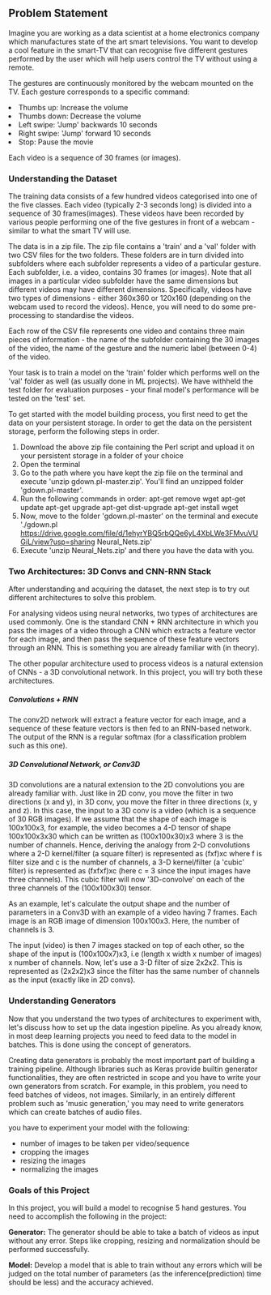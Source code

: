 ## Problem Statement
Imagine you are working as a data scientist at a home electronics company which manufactures state of the art smart televisions. You want to develop a cool feature in the smart-TV that can recognise five different gestures performed by the user which will help users control the TV without using a remote. 

The gestures are continuously monitored by the webcam mounted on the TV. Each gesture corresponds to a specific command:

<li>Thumbs up:  Increase the volume</li>
<li>Thumbs down: Decrease the volume</li>
<li>Left swipe: 'Jump' backwards 10 seconds</li>
<li>Right swipe: 'Jump' forward 10 seconds</li> 
<li>Stop: Pause the movie</li>
 
Each video is a sequence of 30 frames (or images). 
### Understanding the Dataset
The training data consists of a few hundred videos categorised into one of the five classes. Each video (typically 2-3 seconds long) is divided into a sequence of 30 frames(images). These videos have been recorded by various people performing one of the five gestures in front of a webcam - similar to what the smart TV will use. 

The data is in a zip file. The zip file contains a 'train' and a 'val' folder with two CSV files for the two folders. These folders are in turn divided into subfolders where each subfolder represents a video of a particular gesture. Each subfolder, i.e. a video, contains 30 frames (or images). Note that all images in a particular video subfolder have the same dimensions but different videos may have different dimensions. Specifically, videos have two types of dimensions - either 360x360 or 120x160 (depending on the webcam used to record the videos). Hence, you will need to do some pre-processing to standardise the videos. 

Each row of the CSV file represents one video and contains three main pieces of information - the name of the subfolder containing the 30 images of the video, the name of the gesture and the numeric label (between 0-4) of the video.

Your task is to train a model on the 'train' folder which performs well on the 'val' folder as well (as usually done in ML projects). We have withheld the test folder for evaluation purposes - your final model's performance will be tested on the 'test' set.

To get started with the model building process, you first need to get the data on your persistent storage. In order to get the data on the persistent storage, perform the following steps in order.

1. Download the above zip file containing the Perl script and upload it on your persistent storage in a folder of your choice
2. Open the terminal
3. Go to the path where you have kept the zip file on the terminal and execute 'unzip gdown.pl-master.zip'. You'll find an unzipped folder 'gdown.pl-master'.
4. Run the following commands in order:
apt-get remove wget
apt-get update
apt-get upgrade
apt-get dist-upgrade
apt-get install wget
5. Now, move to the folder 'gdown.pl-master' on the terminal and execute './gdown.pl https://drive.google.com/file/d/1ehyrYBQ5rbQQe6yL4XbLWe3FMvuVUGiL/view?usp=sharing Neural_Nets.zip'
6. Execute 'unzip Neural_Nets.zip' and there you have the data with you.

### Two Architectures: 3D Convs and CNN-RNN Stack
After understanding and acquiring the dataset, the next step is to try out different architectures to solve this problem. 

For analysing videos using neural networks, two types of architectures are used commonly. One is the standard CNN + RNN architecture in which you pass the images of a video through a CNN which extracts a feature vector for each image, and then pass the sequence of these feature vectors through an RNN. This is something you are already familiar with (in theory).

The other popular architecture used to process videos is a natural extension of CNNs - a 3D convolutional network. In this project, you will try both these architectures.

##### Convolutions + RNN
The conv2D network will extract a feature vector for each image, and a sequence of these feature vectors is then fed to an RNN-based network. The output of the RNN is a regular softmax (for a classification problem such as this one).

##### 3D Convolutional Network, or Conv3D
3D convolutions are a natural extension to the 2D convolutions you are already familiar with. Just like in 2D conv, you move the filter in two directions (x and y), in 3D conv, you move the filter in three directions (x, y and z). In this case, the input to a 3D conv is a video (which is a sequence of 30 RGB images). If we assume that the shape of each image is 100x100x3, for example, the video becomes a 4-D tensor of shape 100x100x3x30 which can be written as (100x100x30)x3 where 3 is the number of channels. Hence, deriving the analogy from 2-D convolutions where a 2-D kernel/filter (a square filter) is represented as (fxf)xc where f is filter size and c is the number of channels, a 3-D kernel/filter (a 'cubic' filter) is represented as (fxfxf)xc (here c = 3 since the input images have three channels). This cubic filter will now '3D-convolve' on each of the three channels of the (100x100x30) tensor.

As an example, let's calculate the output shape and the number of parameters in a Conv3D with an example of a video having 7 frames. Each image is an RGB image of dimension 100x100x3. Here, the number of channels is 3.

The input (video) is then 7 images stacked on top of each other, so the shape of the input is (100x100x7)x3, i.e (length x width x number of images) x number of channels. Now, let's use a 3-D filter of size 2x2x2. This is represented as (2x2x2)x3 since the filter has the same number of channels as the input (exactly like in 2D convs).

### Understanding Generators
Now that you understand the two types of architectures to experiment with, let's discuss how to set up the data ingestion pipeline. As you already know, in most deep learning projects you need to feed data to the model in batches. This is done using the concept of generators. 

Creating data generators is probably the most important part of building a training pipeline. Although libraries such as Keras provide builtin generator functionalities, they are often restricted in scope and you have to write your own generators from scratch. For example, in this problem, you need to feed batches of videos, not images. Similarly, in an entirely different problem such as 'music generation,' you may need to write generators which can create batches of audio files. 

you have to experiment your model with the following:
<ul>
<li>number of images to be taken per video/sequence</li>
<li>cropping the images</li>
<li>resizing the images</li>
<li>normalizing the images</li>
</ul>

### Goals of this Project
In this project, you will build a model to recognise 5 hand gestures. 
You need to accomplish the following in the project:

<b> Generator:</b>  The generator should be able to take a batch of videos as input without any error. Steps like cropping, resizing and normalization should be performed successfully.

<b> Model:</b> Develop a model that is able to train without any errors which will be judged on the total number of parameters (as the inference(prediction) time should be less) and the accuracy achieved.